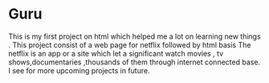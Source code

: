 # Guru
This is my first project on html which helped me a lot on learning new things . This project consist of a web page for netflix followed by html basis The netflix is an app or a site which let a significant 
watch movies , tv shows,documentaries ,thousands of them through internet connected base. I see for more upcoming projects in future.
